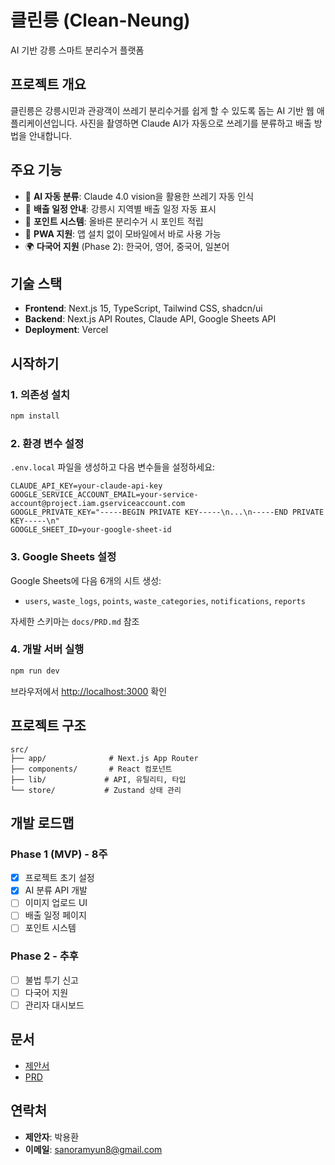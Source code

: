 # 클린릉 (Clean-Neung)

AI 기반 강릉 스마트 분리수거 플랫폼

## 프로젝트 개요

클린릉은 강릉시민과 관광객이 쓰레기 분리수거를 쉽게 할 수 있도록 돕는 AI 기반 웹 애플리케이션입니다. 사진을 촬영하면 Claude AI가 자동으로 쓰레기를 분류하고 배출 방법을 안내합니다.

## 주요 기능

- 🤖 **AI 자동 분류**: Claude 4.0 vision을 활용한 쓰레기 자동 인식
- 📅 **배출 일정 안내**: 강릉시 지역별 배출 일정 자동 표시
- 🎁 **포인트 시스템**: 올바른 분리수거 시 포인트 적립
- 📱 **PWA 지원**: 앱 설치 없이 모바일에서 바로 사용 가능
- 🌍 **다국어 지원** (Phase 2): 한국어, 영어, 중국어, 일본어

## 기술 스택

- **Frontend**: Next.js 15, TypeScript, Tailwind CSS, shadcn/ui
- **Backend**: Next.js API Routes, Claude API, Google Sheets API
- **Deployment**: Vercel

## 시작하기

### 1. 의존성 설치
```bash
npm install
```

### 2. 환경 변수 설정

`.env.local` 파일을 생성하고 다음 변수들을 설정하세요:

```env
CLAUDE_API_KEY=your-claude-api-key
GOOGLE_SERVICE_ACCOUNT_EMAIL=your-service-account@project.iam.gserviceaccount.com
GOOGLE_PRIVATE_KEY="-----BEGIN PRIVATE KEY-----\n...\n-----END PRIVATE KEY-----\n"
GOOGLE_SHEET_ID=your-google-sheet-id
```

### 3. Google Sheets 설정

Google Sheets에 다음 6개의 시트 생성:
- `users`, `waste_logs`, `points`, `waste_categories`, `notifications`, `reports`

자세한 스키마는 `docs/PRD.md` 참조

### 4. 개발 서버 실행
```bash
npm run dev
```

브라우저에서 [http://localhost:3000](http://localhost:3000) 확인

## 프로젝트 구조

```
src/
├── app/              # Next.js App Router
├── components/       # React 컴포넌트
├── lib/             # API, 유틸리티, 타입
└── store/           # Zustand 상태 관리
```

## 개발 로드맵

### Phase 1 (MVP) - 8주
- [x] 프로젝트 초기 설정
- [x] AI 분류 API 개발
- [ ] 이미지 업로드 UI
- [ ] 배출 일정 페이지
- [ ] 포인트 시스템

### Phase 2 - 추후
- [ ] 불법 투기 신고
- [ ] 다국어 지원
- [ ] 관리자 대시보드

## 문서

- [제안서](docs/제안서_강릉_쓰레기_AI관리앱.md)
- [PRD](docs/PRD.md)

## 연락처

- **제안자**: 박용환
- **이메일**: sanoramyun8@gmail.com
